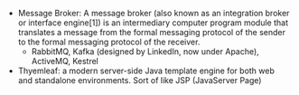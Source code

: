 - Message Broker: A message broker (also known as an integration broker or interface engine[1]) is an intermediary computer program module that translates a message from the formal messaging protocol of the sender to the formal messaging protocol of the receiver. 
  - RabbitMQ, Kafka (designed by LinkedIn, now under Apache), ActiveMQ, Kestrel
- Thyemleaf: a modern server-side Java template engine for both web and standalone environments. Sort of like JSP (JavaServer Page)
